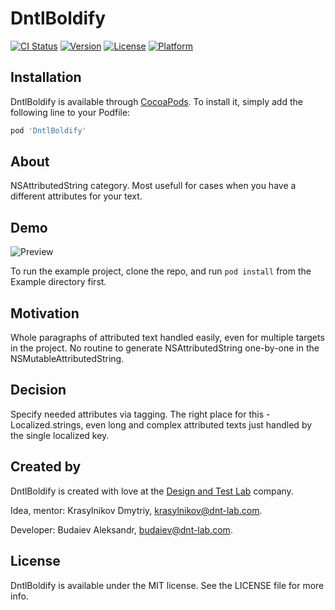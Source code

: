 # DntlBoldify

[![CI Status](https://img.shields.io/travis/Budaiev/DntlBoldify.svg?style=flat)](https://travis-ci.org/Budaiev/DntlBoldify)
[![Version](https://img.shields.io/cocoapods/v/DntlBoldify.svg?style=flat)](https://cocoapods.org/pods/DntlBoldify)
[![License](https://img.shields.io/cocoapods/l/DntlBoldify.svg?style=flat)](https://cocoapods.org/pods/DntlBoldify)
[![Platform](https://img.shields.io/cocoapods/p/DntlBoldify.svg?style=flat)](https://cocoapods.org/pods/DntlBoldify)


## Installation
DntlBoldify is available through [CocoaPods](https://cocoapods.org). To install
it, simply add the following line to your Podfile:

```ruby
pod 'DntlBoldify'
```

## About
NSAttributedString category.
Most usefull for cases when you have a different attributes for your text.

## Demo

![Preview](preview.gif)

To run the example project, clone the repo, and run `pod install` from the Example directory first.

## Motivation
Whole paragraphs of attributed text handled easily, even for multiple targets in the project.
No routine to generate NSAttributedString one-by-one in the NSMutableAttributedString.

## Decision
Specify needed attributes via tagging.
The right place  for this - Localized.strings, even long and complex attributed texts just handled by the single localized key.

## Created by

DntlBoldify is created with love at the [Design and Test Lab](https://www.dnt-lab.com) company.

Idea, mentor: Krasylnikov Dmytriy, krasylnikov@dnt-lab.com.

Developer: Budaiev Aleksandr, budaiev@dnt-lab.com.

## License
DntlBoldify is available under the MIT license. See the LICENSE file for more info.
